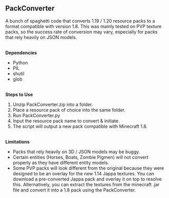 **PackConverter**
-

A bunch of spaghetti code that converts 1.19 / 1.20 resource packs to a format compatible with version 1.8. This was mainly tested on PVP texture packs, so the success rate of conversion may vary, especially for packs that rely heavily on JSON models. <br /> <br /> 


**Dependencies**

- Python
- PIL
- shutil
- glob  <br /> <br />


**Steps to Use**

1. Unzip PackConverter.zip into a folder.
2. Place a resource pack of choice into the same folder. 
3. Run PackConverter.py 
4. Input the resource pack name to convert & initiate.
5. The script will output a new pack compatible with Minecraft 1.8.  <br /> <br />

**Limitations**

- Packs that rely heavily on 3D / JSON models may be buggy.
- Certain entities (Horses, Boats, Zombie Pigmen) will not convert properly as they have different entity models. 
- Some PVP packs will look different from the original because they were designed to be an overlay for the new 1.14 Jappa textures. You can download a pre-converted Jappa pack and overlay it on top to resolve this. Alternatively, you can extract the textures from the minecraft .jar file and convert it into a 1.8 pack using the PackConverter.

